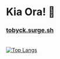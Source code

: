 # Kia Ora! 👋

### [tobyck.surge.sh](https://tobyck.surge.sh)  <br><br>
[![Top Langs](https://github-readme-stats.vercel.app/api/top-langs/?username=TobyCK&bg_color=0d1117&text_color=c9d1d9&title_color=58a6ff&layout=compact&border_radius=10px&custom_title=Languages)](https://github.com/TobyCK/github-readme-stats)
